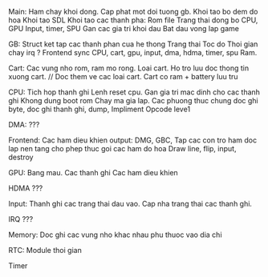 Main: Ham chay khoi dong.
     Cap phat mot doi tuong gb.
     Khoi tao bo dem do hoa
     Khoi tao SDL
     Khoi tao cac thanh pha:
          Rom file
          Trang thai dong bo
          CPU, GPU
          Input, timer, SPU
     Gan cac gia tri khoi dau
     Bat dau vong lap game

GB: Struct ket tap cac thanh phan cua he thong
     Trang thai
     Toc do
     Thoi gian chay
     irq ?
     Frontend
     sync
     CPU, cart, gpu, input, dma, hdma, timer, spu
     Ram.

Cart:
     Cac vung nho rom, ram mo rong.
     Loai cart.
     Ho tro luu doc thong tin xuong cart.
// Doc them ve cac loai cart.
  Cart co ram + battery luu tru

CPU:
     Tich hop thanh ghi
     Lenh reset cpu.
          Gan gia tri mac dinh cho cac thanh ghi
          Khong dung boot rom
     Chay ma gia lap.
     Cac phuong thuc chung doc ghi byte, doc ghi thanh ghi, dump,
     Impliment Opcode leve1

DMA: ???

Frontend:
     Cac ham dieu khien output: DMG, GBC,
  Tap cac con tro ham doc lap nen tang cho phep thuc goi cac ham do hoa
  Draw line, flip, input, destroy

GPU:
     Bang mau.
     Cac thanh ghi
     Cac ham dieu khien

HDMA ???

Input:
    Thanh ghi cac trang thai dau vao.
    Cap nha trang thai cac thanh ghi.

IRQ ???

Memory:
    Doc ghi cac vung nho khac nhau phu thuoc vao dia chi

RTC:
    Module thoi gian

Timer
